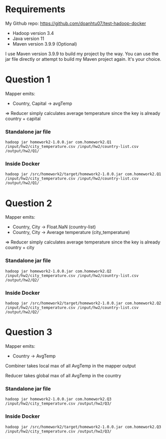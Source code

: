# Requirements

My Github repo: https://github.com/doanhtu07/test-hadoop-docker

- Hadoop version 3.4
- Java version 11
- Maven version 3.9.9 (Optional)

I use Maven version 3.9.9 to build my project by the way. You can use the jar file directly or attempt to build my Maven project again. It's your choice.

# Question 1

Mapper emits:

- Country, Capital -> avgTemp

=> Reducer simply calculates average temperature since the key is already country + capital

### Standalone jar file

```
hadoop jar homework2-1.0.0.jar com.homework2.Q1 /input/hw2/city_temperature.csv /input/hw2/country-list.csv /output/hw2/Q1/
```

### Inside Docker

```
hadoop jar /src/homework2/target/homework2-1.0.0.jar com.homework2.Q1 /input/hw2/city_temperature.csv /input/hw2/country-list.csv /output/hw2/Q1/
```

# Question 2

Mapper emits:

- Country, City -> Float.NaN (country-list)
- Country, City -> Average temperature (city_temperature)

=> Reducer simply calculates average temperature since the key is already country + city

### Standalone jar file

```
hadoop jar homework2-1.0.0.jar com.homework2.Q2 /input/hw2/city_temperature.csv /input/hw2/country-list.csv /output/hw2/Q2/
```

### Inside Docker

```
hadoop jar /src/homework2/target/homework2-1.0.0.jar com.homework2.Q2 /input/hw2/city_temperature.csv /input/hw2/country-list.csv /output/hw2/Q2/
```

# Question 3

Mapper emits:

- Country -> AvgTemp

Combiner takes local max of all AvgTemp in the mapper output

Reducer takes global max of all AvgTemp in the country

### Standalone jar file

```
hadoop jar homework2-1.0.0.jar com.homework2.Q3 /input/hw2/city_temperature.csv /output/hw2/Q3/
```

### Inside Docker

```
hadoop jar /src/homework2/target/homework2-1.0.0.jar com.homework2.Q3 /input/hw2/city_temperature.csv /output/hw2/Q3/
```

